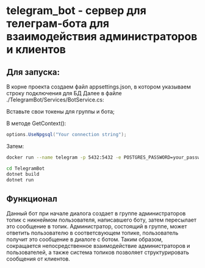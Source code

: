 # telegram_bot - сервер для телеграм-бота для взаимодействия администраторов и клиентов

## Для запуска:
В корне проекта создаем файл appsettings.json, в котором указываем строку подключения для БД
Далее в файле ./TelegramBot/Services/BotService.cs: 

Вставьте свои токены для группы и бота;

В методе GetContext():
```csharp
options.UseNpgsql("Your connection string");
```


Затем:
```bash
docker run --name telegram -p 5432:5432 -e POSTGRES_PASSWORD=your_password postgres
```
```bash
cd TelegramBot
dotnet build
dotnet run
```

## Функционал
Данный бот при начале диалога создает в группе администраторов топик с никнеймом пользователя, написавшего боту, затем пересылает это сообщение в топик. Администратор, состоящий в группе, может ответить пользователю
в соответсвующем топике, пользователь получит это сообщение в диалоге с ботом.
Таким образом, сокращается непосредственное взаимодействие администраторов и пользователей, а также система топиков позволяет структурировать сообщения от клиентов.
